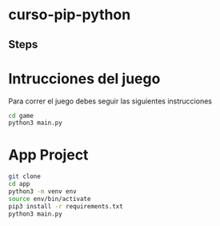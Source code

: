 # curso-pip-python
## Steps 

# Intrucciones del juego 
Para correr el juego debes seguir las siguientes instrucciones

```sh
cd game 
python3 main.py
```

# App Project

```sh
git clone
cd app
python3 -m venv env
source env/bin/activate
pip3 install -r requirements.txt
python3 main.py
```